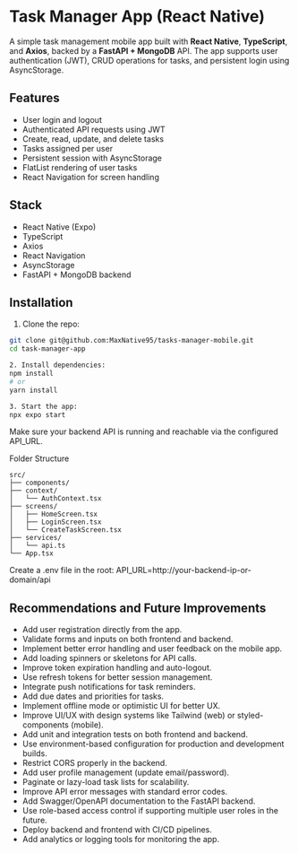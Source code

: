# Task Manager App (React Native)

A simple task management mobile app built with **React Native**, **TypeScript**, and **Axios**, backed by a **FastAPI + MongoDB** API. The app supports user authentication (JWT), CRUD operations for tasks, and persistent login using AsyncStorage.

## Features

- User login and logout
- Authenticated API requests using JWT
- Create, read, update, and delete tasks
- Tasks assigned per user
- Persistent session with AsyncStorage
- FlatList rendering of user tasks
- React Navigation for screen handling

## Stack

- React Native (Expo)
- TypeScript
- Axios
- React Navigation
- AsyncStorage
- FastAPI + MongoDB backend

## Installation

1. Clone the repo:

```bash
git clone git@github.com:MaxNative95/tasks-manager-mobile.git
cd task-manager-app

2. Install dependencies:
npm install
# or
yarn install

3. Start the app: 
npx expo start

```

Make sure your backend API is running and reachable via the configured API_URL.

Folder Structure
```
src/
├── components/
├── context/
│   └── AuthContext.tsx
├── screens/
│   ├── HomeScreen.tsx
│   ├── LoginScreen.tsx
│   └── CreateTaskScreen.tsx
├── services/
│   └── api.ts
└── App.tsx
```
Create a .env file in the root:
API_URL=http://your-backend-ip-or-domain/api


## Recommendations and Future Improvements

- Add user registration directly from the app.
- Validate forms and inputs on both frontend and backend.
- Implement better error handling and user feedback on the mobile app.
- Add loading spinners or skeletons for API calls.
- Improve token expiration handling and auto-logout.
- Use refresh tokens for better session management.
- Integrate push notifications for task reminders.
- Add due dates and priorities for tasks.
- Implement offline mode or optimistic UI for better UX.
- Improve UI/UX with design systems like Tailwind (web) or styled-components (mobile).
- Add unit and integration tests on both frontend and backend.
- Use environment-based configuration for production and development builds.
- Restrict CORS properly in the backend.
- Add user profile management (update email/password).
- Paginate or lazy-load task lists for scalability.
- Improve API error messages with standard error codes.
- Add Swagger/OpenAPI documentation to the FastAPI backend.
- Use role-based access control if supporting multiple user roles in the future.
- Deploy backend and frontend with CI/CD pipelines.
- Add analytics or logging tools for monitoring the app.
